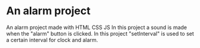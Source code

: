 #  An alarm project
 An alarm project made with HTML CSS JS
 In this project a sound is made when the "alarm" button is clicked.
 In this project "setInterval" is used to set a certain interval for clock and alarm.
